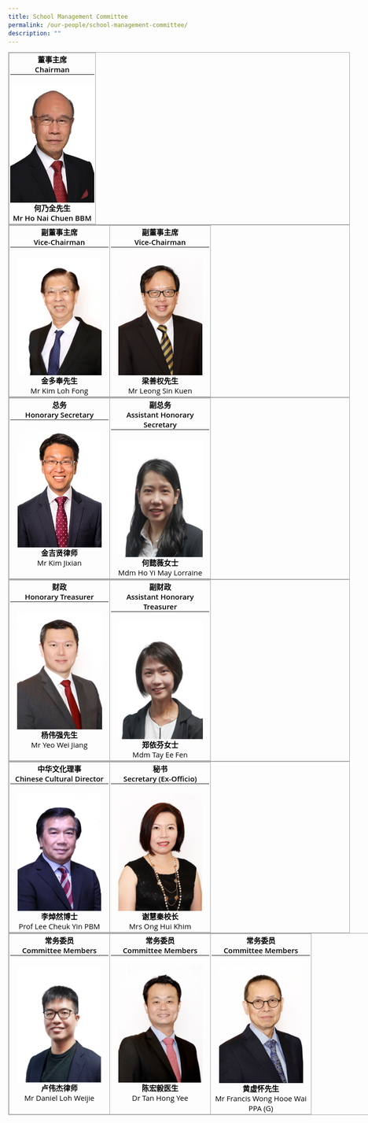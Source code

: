 ```yaml
---
title: School Management Committee
permalink: /our-people/school-management-committee/
description: ""
---
```



<table style="margin: auto; outline: 0px; padding: 0px; border-collapse: collapse; clear: both; border: 1px solid rgb(170, 170, 170); width: 695.271px; color: rgb(0, 0, 0); font-family: &quot;Open Sans&quot;, sans-serif; font-size: 14.875px; font-style: normal; font-variant-ligatures: normal; font-variant-caps: normal; font-weight: 600; letter-spacing: normal; orphans: 2; text-align: left; text-transform: none; white-space: normal; widows: 2; word-spacing: 0px; -webkit-text-stroke-width: 0px; text-decoration-thickness: initial; text-decoration-style: initial; text-decoration-color: initial;" class="iveo_table ives_tab_simple3 ive_eobj_center"><tbody style="margin: 0px; outline: 0px; padding: 0px;"><tr style="margin: 0px; outline: 0px; padding: 0px;"><td style="margin: 0px; outline: 0px; padding: 2px; text-align: center; border: 1px solid rgb(170, 170, 170);" valign="top">董事主席<br style="margin: 0px; outline: 0px; padding: 0px;">Chairman<br style="margin: 0px; outline: 0px; padding: 0px;"><hr style="margin: 0px; outline: 0px; padding: 0px;"><br style="margin: 0px; outline: 0px; padding: 0px;"><img style="margin: auto; outline: 0px; padding: 0px; clear: both; display: block; width: 171px; height: 240px;" class="ive_eobj_center" alt="01_ Mr Ho Nai Chuen.jpg" width="100%" src="/images/SMC/Mr%20Ho%20Nai%20Chuen.jpeg">何乃全先生<br style="margin: 0px; outline: 0px; padding: 0px;">Mr Ho Nai Chuen BBM</td></tr></tbody></table>

  

<table style="margin: auto; outline: 0px; padding: 0px; border-collapse: collapse; clear: both; border: 1px solid rgb(170, 170, 170); width: 695.271px; color: rgb(0, 0, 0); font-family: &quot;Open Sans&quot;, sans-serif; font-size: 14.875px; font-style: normal; font-variant-ligatures: normal; font-variant-caps: normal; font-weight: 600; letter-spacing: normal; orphans: 2; text-align: left; text-transform: none; white-space: normal; widows: 2; word-spacing: 0px; -webkit-text-stroke-width: 0px; text-decoration-thickness: initial; text-decoration-style: initial; text-decoration-color: initial;" class="ive_eobj_center iveo_table ives_tab_simple3"><tbody style="margin: 0px; outline: 0px; padding: 0px;"><tr style="margin: 0px; outline: 0px; padding: 0px;"><td style="margin: 0px; outline: 0px; padding: 2px; text-align: center; border: 1px solid rgb(170, 170, 170);" width="200px" valign="top">副董事主席<br style="margin: 0px; outline: 0px; padding: 0px;">Vice-Chairman<br style="margin: 0px; outline: 0px; padding: 0px;"><hr style="margin: 0px; outline: 0px; padding: 0px;"><br style="margin: 0px; outline: 0px; padding: 0px;"><img style="margin: auto; outline: 0px; padding: 0px; clear: both; display: block; width: 171px; height: 240px;" class="ive_eobj_center" alt="02_Mr Kim Loh Fong.jpg" width="100%" src="/images/SMC/02_Mr%20Kim%20Loh%20Fong.jpg">金多奉先生<br style="margin: 0px; outline: 0px; padding: 0px;"><span style="margin: 0px; outline: 0px; padding: 0px; font-weight: normal;">Mr Kim Loh Fong</span></td><td style="margin: 0px; outline: 0px; padding: 2px; text-align: center; border: 1px solid rgb(170, 170, 170);" width="200px" valign="top">副董事主席<br style="margin: 0px; outline: 0px; padding: 0px;">Vice-Chairman<br style="margin: 0px; outline: 0px; padding: 0px;"><hr style="margin: 0px; outline: 0px; padding: 0px;"><br style="margin: 0px; outline: 0px; padding: 0px;"><img style="margin: auto; outline: 0px; padding: 0px; clear: both; display: block; width: 171px; height: 240px;" class="ive_eobj_center" alt="03_Mr Chris Leong Sin Kuen.jpg" width="100%" src="/images/SMC/03_Mr%20Chris%20Leong%20Sin%20Kuen.jpg">梁善权先生<br style="margin: 0px; outline: 0px; padding: 0px;"><span style="margin: 0px; outline: 0px; padding: 0px; font-weight: normal;">Mr Leong Sin Kuen</span></td></tr></tbody></table>

  

<table style="margin: auto; outline: 0px; padding: 0px; border-collapse: collapse; clear: both; border: 1px solid rgb(170, 170, 170); width: 695.271px; color: rgb(0, 0, 0); font-family: &quot;Open Sans&quot;, sans-serif; font-size: 14.875px; font-style: normal; font-variant-ligatures: normal; font-variant-caps: normal; font-weight: 600; letter-spacing: normal; orphans: 2; text-align: left; text-transform: none; white-space: normal; widows: 2; word-spacing: 0px; -webkit-text-stroke-width: 0px; text-decoration-thickness: initial; text-decoration-style: initial; text-decoration-color: initial;" class="iveo_table ives_tab_simple3 ive_eobj_center"><tbody style="margin: 0px; outline: 0px; padding: 0px;"><tr style="margin: 0px; outline: 0px; padding: 0px;"><td style="margin: 0px; outline: 0px; padding: 2px; text-align: center; border: 1px solid rgb(170, 170, 170);" width="200px" valign="top">总务<br style="margin: 0px; outline: 0px; padding: 0px;">Honorary Secretary<br style="margin: 0px; outline: 0px; padding: 0px;"><hr style="margin: 0px; outline: 0px; padding: 0px;"><br style="margin: 0px; outline: 0px; padding: 0px;"><img style="margin: auto; outline: 0px; padding: 0px; clear: both; display: block; width: 171px; height: 239px;" class="ive_eobj_center" alt="Mr Kim Jixian.jpg" width="100%" src="/images/SMC/Mr%20Kim%20Jixian.jpg">金吉贤律师<br style="margin: 0px; outline: 0px; padding: 0px;"><span style="margin: 0px; outline: 0px; padding: 0px; font-weight: normal;">Mr Kim Jixian</span></td><td style="margin: 0px; outline: 0px; padding: 2px; text-align: center; border: 1px solid rgb(170, 170, 170);" width="200px" valign="top">副总务<br style="margin: 0px; outline: 0px; padding: 0px;">Assistant Honorary Secretary<br style="margin: 0px; outline: 0px; padding: 0px;"><hr style="margin: 0px; outline: 0px; padding: 0px;"><br style="margin: 0px; outline: 0px; padding: 0px;"><img style="margin: auto; outline: 0px; padding: 0px; clear: both; display: block; width: 173px; height: 239px;" class="ive_eobj_center" alt="Mdm Ho Yi May Lorraine.jpg" width="100%" src="/images/SMC/Mdm%20Ho%20Yi%20May%20Lorraine.jpeg">何懿薇女士<br style="margin: 0px; outline: 0px; padding: 0px;"><span style="margin: 0px; outline: 0px; padding: 0px; font-weight: normal;">Mdm Ho Yi May Lorraine</span></td></tr></tbody></table>

  

<table style="margin: auto; outline: 0px; padding: 0px; border-collapse: collapse; clear: both; border: 1px solid rgb(170, 170, 170); width: 695.271px; color: rgb(0, 0, 0); font-family: &quot;Open Sans&quot;, sans-serif; font-size: 14.875px; font-style: normal; font-variant-ligatures: normal; font-variant-caps: normal; font-weight: 600; letter-spacing: normal; orphans: 2; text-align: left; text-transform: none; white-space: normal; widows: 2; word-spacing: 0px; -webkit-text-stroke-width: 0px; text-decoration-thickness: initial; text-decoration-style: initial; text-decoration-color: initial;" class="iveo_table ives_tab_simple3 ive_eobj_center"><tbody style="margin: 0px; outline: 0px; padding: 0px;"><tr style="margin: 0px; outline: 0px; padding: 0px;"><td style="margin: 0px; outline: 0px; padding: 2px; text-align: center; border: 1px solid rgb(170, 170, 170);" width="200px" valign="top">财政<br style="margin: 0px; outline: 0px; padding: 0px;">Honorary Treasurer<br style="margin: 0px; outline: 0px; padding: 0px;"><hr style="margin: 0px; outline: 0px; padding: 0px;"><br style="margin: 0px; outline: 0px; padding: 0px;"><img style="margin: auto; outline: 0px; padding: 0px; clear: both; display: block; width: 173px; height: 239px;" class="ive_eobj_center" alt="07_Mr Yeo Weijiang.jpg" width="100%" src="/images/SMC/07_Mr%20Yeo%20Weijiang.jpg">杨伟强先生<br style="margin: 0px; outline: 0px; padding: 0px;"><span style="margin: 0px; outline: 0px; padding: 0px; font-weight: normal;">Mr Yeo Wei Jiang</span></td><td style="margin: 0px; outline: 0px; padding: 2px; text-align: center; border: 1px solid rgb(170, 170, 170);" width="200px" valign="top">副财政<br style="margin: 0px; outline: 0px; padding: 0px;">Assistant Honorary Treasurer<br style="margin: 0px; outline: 0px; padding: 0px;"><hr style="margin: 0px; outline: 0px; padding: 0px;"><br style="margin: 0px; outline: 0px; padding: 0px;"><img style="margin: auto; outline: 0px; padding: 0px; clear: both; display: block; width: 173px; height: 239px;" class="ive_eobj_center" alt="Mdm Tay Ee Fen.jpg" width="100%" src="/images/SMC/Mdm%20Tay%20Ee%20Fen.jpeg">郑依芬女士<br style="margin: 0px; outline: 0px; padding: 0px;"><span style="margin: 0px; outline: 0px; padding: 0px; font-weight: normal;">Mdm Tay Ee Fen</span></td></tr></tbody></table>

  

<table style="margin: auto; outline: 0px; padding: 0px; border-collapse: collapse; clear: both; border: 1px solid rgb(170, 170, 170); width: 695.271px; color: rgb(0, 0, 0); font-family: &quot;Open Sans&quot;, sans-serif; font-size: 14.875px; font-style: normal; font-variant-ligatures: normal; font-variant-caps: normal; font-weight: 600; letter-spacing: normal; orphans: 2; text-align: left; text-transform: none; white-space: normal; widows: 2; word-spacing: 0px; -webkit-text-stroke-width: 0px; text-decoration-thickness: initial; text-decoration-style: initial; text-decoration-color: initial;" class="ive_eobj_center iveo_table ives_tab_simple3"><tbody style="margin: 0px; outline: 0px; padding: 0px;"><tr style="margin: 0px; outline: 0px; padding: 0px;"><td style="margin: 0px; outline: 0px; padding: 2px; text-align: center; border: 1px solid rgb(170, 170, 170);" width="200px" valign="top">中华文化理事<br style="margin: 0px; outline: 0px; padding: 0px;">Chinese Cultural Director<br style="margin: 0px; outline: 0px; padding: 0px;"><hr style="margin: 0px; outline: 0px; padding: 0px;"><br style="margin: 0px; outline: 0px; padding: 0px;"><img style="margin: auto; outline: 0px; padding: 0px; clear: both; display: block; width: 170px; height: 238px;" class="ive_eobj_center" alt="08_Prof Lee Cheul Yin.jpg" width="100%" src="/images/SMC/08_Prof%20Lee%20Cheul%20Yin.jpg">李焯然博士<br style="margin: 0px; outline: 0px; padding: 0px;"><span style="margin: 0px; outline: 0px; padding: 0px; font-weight: normal;">Prof Lee Cheuk Yin PBM</span></td><td style="margin: 0px; outline: 0px; padding: 2px; text-align: center; border: 1px solid rgb(170, 170, 170);" width="200px" valign="top">秘书<br style="margin: 0px; outline: 0px; padding: 0px;">Secretary (Ex-Officio)<br style="margin: 0px; outline: 0px; padding: 0px;"><hr style="margin: 0px; outline: 0px; padding: 0px;"><br style="margin: 0px; outline: 0px; padding: 0px;"><img style="margin: auto; outline: 0px; padding: 0px; clear: both; display: block; width: 170px; height: 238px;" class="ive_eobj_center" alt="29A_ Mrs Ong Hui Khim.jpg" width="100%" src="/images/SMC/29A_%20Mrs%20Ong%20Hui%20Khim.jpg">谢慧秦校长<br style="margin: 0px; outline: 0px; padding: 0px;"><span style="margin: 0px; outline: 0px; padding: 0px; font-weight: normal;">Mrs Ong Hui Khim</span></td></tr></tbody></table>

  

<table style="margin: auto; outline: 0px; padding: 0px; border-collapse: collapse; clear: both; border: 1px solid rgb(170, 170, 170); width: 870.726px; color: rgb(0, 0, 0); font-family: &quot;Open Sans&quot;, sans-serif; font-size: 14.875px; font-style: normal; font-variant-ligatures: normal; font-variant-caps: normal; font-weight: 600; letter-spacing: normal; orphans: 2; text-align: left; text-transform: none; white-space: normal; widows: 2; word-spacing: 0px; -webkit-text-stroke-width: 0px; text-decoration-thickness: initial; text-decoration-style: initial; text-decoration-color: initial;" class="ive_eobj_center iveo_table ives_tab_simple3"><tbody style="margin: 0px; outline: 0px; padding: 0px;"><tr style="margin: 0px; outline: 0px; padding: 0px;"><td style="margin: 0px; outline: 0px; padding: 2px; text-align: center; border: 1px solid rgb(170, 170, 170);" width="200px" valign="top">常务委员<br style="margin: 0px; outline: 0px; padding: 0px;">Committee Members<br style="margin: 0px; outline: 0px; padding: 0px;"><hr style="margin: 0px; outline: 0px; padding: 0px;"><br style="margin: 0px; outline: 0px; padding: 0px;"><img style="margin: auto; outline: 0px; padding: 0px; clear: both; display: block; width: 170px; height: 238px;" class="ive_eobj_center" alt="09_Mr Daniel Loh Wei Jie.jpg" width="100%" src="/images/SMC/Mr%20Daniel%20Loh%20Wei%20Jie.jpeg">卢伟杰律师<br style="margin: 0px; outline: 0px; padding: 0px;"><span style="margin: 0px; outline: 0px; padding: 0px; font-weight: normal;">Mr Daniel Loh Weijie</span></td><td style="margin: 0px; outline: 0px; padding: 2px; text-align: center; border: 1px solid rgb(170, 170, 170);" width="200px" valign="top">常务委员<br style="margin: 0px; outline: 0px; padding: 0px;">Committee Members<br style="margin: 0px; outline: 0px; padding: 0px;"><hr style="margin: 0px; outline: 0px; padding: 0px;"><br style="margin: 0px; outline: 0px; padding: 0px;"><img style="margin: auto; outline: 0px; padding: 0px; clear: both; display: block; width: 171px; height: 238px;" class="ive_eobj_center" alt="10_ Dr Tan Hong Yee.jpg" width="100%" src="/images/SMC/10_%20Dr%20Tan%20Hong%20Yee.jpg">陈宏毅医生<br style="margin: 0px; outline: 0px; padding: 0px;"><span style="margin: 0px; outline: 0px; padding: 0px; font-weight: normal;">Dr Tan Hong Yee</span></td><td style="margin: 0px; outline: 0px; padding: 2px; text-align: center; border: 1px solid rgb(170, 170, 170);" width="200px" valign="top">常务委员<br style="margin: 0px; outline: 0px; padding: 0px;">Committee Members<br style="margin: 0px; outline: 0px; padding: 0px;"><hr style="margin: 0px; outline: 0px; padding: 0px;"><br style="margin: 0px; outline: 0px; padding: 0px;"><img style="margin: auto; outline: 0px; padding: 0px; clear: both; display: block; width: 171px; height: 239px;" class="ive_eobj_center" alt="04_Mr Francis Wong Hooe Wai.jpg" width="100%" src="/images/SMC/04_Mr%20Francis%20Wong%20Hooe%20Wai.jpg">黄虚怀先生<br style="margin: 0px; outline: 0px; padding: 0px;"><span style="margin: 0px; outline: 0px; padding: 0px; font-weight: normal;">Mr Francis Wong Hooe Wai PPA (G)</span></td></tr></tbody></table>